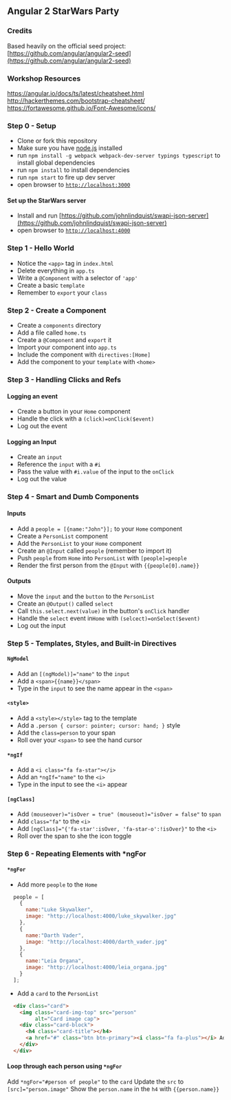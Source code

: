 ## Angular 2 StarWars Party

### Credits
Based heavily on the official seed project:
[https://github.com/angular/angular2-seed](https://github.com/angular/angular2-seed)

### Workshop Resources
https://angular.io/docs/ts/latest/cheatsheet.html
http://hackerthemes.com/bootstrap-cheatsheet/
https://fortawesome.github.io/Font-Awesome/icons/

### Step 0 - Setup
- Clone or fork this repository
- Make sure you have [node.js](https://nodejs.org/) installed
- run `npm install -g webpack webpack-dev-server typings typescript` to install global dependencies
- run `npm install` to install dependencies
- run `npm start` to fire up dev server
- open browser to [`http://localhost:3000`](http://localhost:3000)

#### Set up the StarWars server
- Install and run [https://github.com/johnlindquist/swapi-json-server](https://github.com/johnlindquist/swapi-json-server)
- open browser to [`http://localhost:4000`](http://localhost:4000)


### Step 1 - Hello World
- Notice the `<app>` tag in `index.html`
- Delete everything in `app.ts`
- Write a `@Component` with a selector of `'app'`
- Create a basic `template`
- Remember to `export` your `class`

### Step 2 - Create a Component
- Create a `components` directory
- Add a file called `home.ts`
- Create a `@Component` and `export` it
- Import your component into `app.ts`
- Include the component with `directives:[Home]`
- Add the component to your `template` with `<home>`

### Step 3 - Handling Clicks and Refs
#### Logging an event
- Create a button in your `Home` component
- Handle the click with a `(click)=onClick($event)`
- Log out the event

#### Logging an Input
- Create an `input`
- Reference the `input` with a `#i`
- Pass the value with `#i.value` of the input to the `onClick`
- Log out the value

### Step 4 - Smart and Dumb Components
#### Inputs
- Add a `people = [{name:"John"}];` to your `Home` component
- Create a `PersonList` component
- Add the `PersonList` to your `Home` component
- Create an `@Input` called `people` (remember to import it)
- Push `people` from `Home` into `PersonList` with `[people]=people`
- Render the first person from the `@Input` with `{{people[0].name}}`

#### Outputs
- Move the `input` and the `button` to the `PersonList`
- Create an `@Output()` called `select`
- Call `this.select.next(value)` in the button's `onClick` handler
- Handle the `select` event in`Home` with `(selcect)=onSelect($event)`
- Log out the input

### Step 5 - Templates, Styles, and Built-in Directives
#### `NgModel`
- Add an `[(ngModel)]="name"` to the `input`
- Add a `<span>{{name}}</span>`
- Type in the `input` to see the name appear in the `<span>`

#### `<style>`
- Add a `<style></style>` tag to the template
- Add a `.person { cursor: pointer; cursor: hand; }` style
- Add the `class=person` to your span
- Roll over your `<span>` to see the hand cursor

#### `*ngIf`
- Add a `<i class="fa fa-star"></i>`
- Add an `*ngIf="name"` to the `<i>`
- Type in the input to see the `<i>` appear

#### `[ngClass]`
- Add `(mouseover)="isOver = true" (mouseout)="isOver = false"` to `span`
- Add `class="fa"` to the `<i>`
- Add `[ngClass]="{'fa-star':isOver, 'fa-star-o':!isOver}"` to the `<i>`
- Roll over the span to she the icon toggle

### Step 6 - Repeating Elements with *ngFor

#### `*ngFor`
- Add more `people` to the `Home`
```js
  people = [
    {
      name:"Luke Skywalker",
      image: "http://localhost:4000/luke_skywalker.jpg"
    },
    {
      name:"Darth Vader",
      image: "http://localhost:4000/darth_vader.jpg"
    },
    {
      name:"Leia Organa",
      image: "http://localhost:4000/leia_organa.jpg"
    }
  ];
```
- Add a `card` to the `PersonList`
```html
  <div class="card">
    <img class="card-img-top" src="person"
         alt="Card image cap">
    <div class="card-block">
      <h4 class="card-title"></h4>
      <a href="#" class="btn btn-primary"><i class="fa fa-plus"></i> Add to Party</a>
    </div>
  </div>
```

#### Loop through each person using `*ngFor`
Add `*ngFor="#person of people"` to the `card`
Update the `src` to `[src]="person.image"`
Show the `person.name` in the `h4` with `{{person.name}}`







